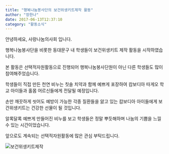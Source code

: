 ```yaml
---
title: "행복나눔봉사단의 보건위생키트제작 활동"
author: "장한나"
date: 2017-06-13T12:37:10
category: "활동소식"
---
```


안녕하세요, 사랑나눔의사회 입니다.

행복나눔봉사단을 비롯한 동대문구 내 학생들이 보건위생키트 제작 활동을 시작하였습니다.

본 활동은 선택적자원활동으로 진행되어 행복나눔봉사단원이 아닌 다른 학생들도 많이 참여해주었습니다.

학생들이 직접 만든 천연 비누는 칫솔 치약과 함께 예쁘게 포장하여 캄보디아 따게오 학교 아이들과 홀몸 어르신들에게 전달될 예정입니다.

손만 깨끗하게 씻어도 예방이 가능한 각종 질환들을 앓고 있는 캄보디아 아이들에게 보건위생키트는 건강한 선물이 될 것입니다.

알록달록 예쁘게 만들어진 비누를 보고 학생들은 정말 뿌듯해하며 나눔의 기쁨을 느낄 수 있는 시간이었습니다.

앞으로도 계속되는 선택적자원활동에 많은 관심 부탁드립니다.

![보건위생키트제작](/files/attach/images/2318/605/033/7103f8d1f5205b190fff31835066a48b.jpg)
